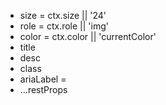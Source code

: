 - size = ctx.size || '24' 
- role = ctx.role || 'img'
- color = ctx.color || 'currentColor' 
- title
- desc
- class
- ariaLabel =  <file name>
- ...restProps 